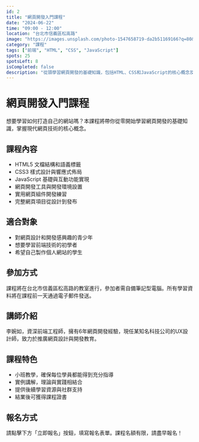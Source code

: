 ```yaml
---
id: 2
title: "網頁開發入門課程"
date: "2024-06-22"
time: "09:00 - 12:00"
location: "台北市信義區松高路"
image: "https://images.unsplash.com/photo-1547658719-da2b51169166?q=80&w=2064&auto=format&fit=crop"
category: "課程"
tags: ["前端", "HTML", "CSS", "JavaScript"]
spots: 25
spotsLeft: 8
isCompleted: false
description: "從頭學習網頁開發的基礎知識，包括HTML、CSS和JavaScript的核心概念及應用。"
---
```


# 網頁開發入門課程

想要學習如何打造自己的網站嗎？本課程將帶你從零開始學習網頁開發的基礎知識，掌握現代網頁技術的核心概念。

## 課程內容

- HTML5 文檔結構和語義標籤
- CSS3 樣式設計與響應式佈局
- JavaScript 基礎與互動功能實現
- 網頁開發工具與開發環境設置
- 實用網頁組件開發練習
- 完整網頁項目從設計到發布

## 適合對象

- 對網頁設計和開發感興趣的青少年
- 想要學習前端技術的初學者
- 希望自己製作個人網站的學生

## 參加方式

課程將在台北市信義區松高路的教室進行，參加者需自備筆記型電腦。所有學習資料將在課程前一天通過電子郵件發送。

## 講師介紹

李婉如，資深前端工程師，擁有6年網頁開發經驗，現任某知名科技公司的UX設計師，致力於推廣網頁設計與開發教育。

## 課程特色

- 小班教學，確保每位學員都能得到充分指導
- 實例講解，理論與實踐相結合
- 提供後續學習資源與社群支持
- 結業後可獲得課程證書

## 報名方式

請點擊下方「立即報名」按鈕，填寫報名表單。課程名額有限，請盡早報名！ 